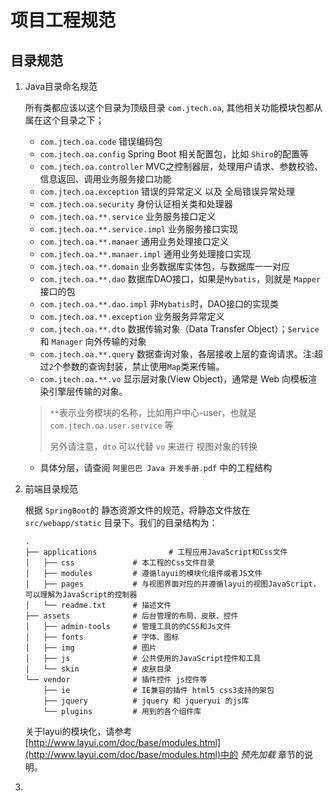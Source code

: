 # 项目工程规范

## 目录规范

1. Java目录命名规范
    
    所有类都应该以这个目录为顶级目录 `com.jtech.oa`, 其他相关功能模块包都从属在这个目录之下；

    - `com.jtech.oa.code`            错误编码包
    - `com.jtech.oa.config`          Spring Boot 相关配置包，比如 `Shiro`的配置等
    - `com.jtech.oa.controller`      MVC之控制器层，处理用户请求、参数校验、信息返回、调用业务服务接口功能
    - `com.jtech.oa.exception`       错误的异常定义 以及 全局错误异常处理
    - `com.jtech.oa.security`        身份认证相关类和处理器
    - `com.jtech.oa.**.service`      业务服务接口定义
    - `com.jtech.oa.**.service.impl` 业务服务接口实现
    - `com.jtech.oa.**.manaer`       通用业务处理接口定义
    - `com.jtech.oa.**.manaer.impl`  通用业务处理接口实现
    - `com.jtech.oa.**.domain`       业务数据库实体包，与数据库一一对应
    - `com.jtech.oa.**.dao`          数据库DAO接口，如果是`Mybatis`，则就是 `Mapper`接口的包
    - `com.jtech.oa.**.dao.impl`     非`Mybatis`时，DAO接口的实现类
    - `com.jtech.oa.**.exception`    业务服务异常定义
    - `com.jtech.oa.**.dto`          数据传输对象（Data Transfer Object）；`Service` 和 `Manager` 向外传输的对象
    - `com.jtech.oa.**.query`        数据查询对象，各层接收上层的查询请求。注:超过`2`个参数的查询封装，禁止使用`Map`类来传输。
    - `com.jtech.oa.**.vo`           显示层对象(View Object)，通常是 Web 向模板渲染引擎层传输的对象。
    
    > `**`表示业务模块的名称，比如用户中心-user，也就是 `com.jtech.oa.user.service` 等
    > 
    > 另外请注意，`dto` 可以代替 `vo` 来进行 视图对象的转换  

    * 具体分层，请查阅 `阿里巴巴 Java 开发手册.pdf` 中的工程结构

2. 前端目录规范

    根据 `SpringBoot`的 静态资源文件的规范，将静态文件放在 `src/webapp/static` 目录下。我们的目录结构为：

    ```
    .
    ├── applications                # 工程应用JavaScript和Css文件
    │   ├── css             # 本工程的Css文件目录
    │   ├── modules         # 遵循layui的模块化组件或者JS文件
    │   ├── pages           # 与视图界面对应的并遵循layui的视图JavaScript，可以理解为JavaScript的控制器
    │   └── readme.txt      # 描述文件
    ├── assets              # 后台管理的布局、皮肤、控件
    │   ├── admin-tools     # 管理工具的的CSS和Js文件
    │   ├── fonts           # 字体、图标
    │   ├── img             # 图片
    │   ├── js              # 公共使用的JavaScript控件和工具
    │   └── skin            # 皮肤目录
    └── vendor              # 插件控件 js控件等
        ├── ie              # IE兼容的插件 html5 css3支持的架包
        ├── jquery          # jquery 和 jqueryui 的js库
        └── plugins         # 用到的各个组件库
    ```

    关于layui的模块化，请参考 [http://www.layui.com/doc/base/modules.html](http://www.layui.com/doc/base/modules.html)中的 *预先加载* 章节的说明。
    
3. 
